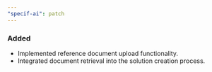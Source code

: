 ```yaml
---
"specif-ai": patch
---
```


### Added  
- Implemented reference document upload functionality.  
- Integrated document retrieval into the solution creation process.
